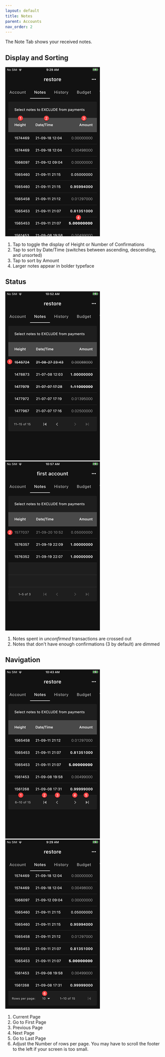 ```yaml
---
layout: default
title: Notes
parent: Accounts
nav_order: 2
---
```


The Note Tab shows your received notes.

## Display and Sorting

![Header](img/IMG_0058.PNG)

1. Tap to toggle the display of Height or Number of Confirmations
2. Tap to sort by Date/Time (switches between ascending, descending, and unsorted)
3. Tap to sort by Amount
4. Larger notes appear in bolder typeface

## Status

![Status](img/IMG_0080.PNG)
![Status](img/IMG_0081.PNG)


1. Notes spent in *unconfirmed* transactions are crossed out
2. Notes that don't have enough confirmations (3 by default) are dimmed

## Navigation

![Footer](img/IMG_0077.PNG)
![Footer](img/IMG_0059.PNG)

1. Current Page
2. Go to First Page
3. Previous Page
4. Next Page
5. Go to Last Page
6. Adjust the Number of rows per page. 
You may have to scroll the footer to the left if your screen is too small.
